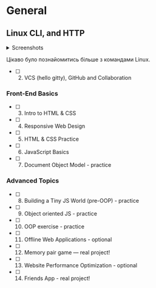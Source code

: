# General
## Linux CLI, and HTTP
<details>
  <summary>Screenshots</summary>
  
![Quiz 1](https://github.com/Yanyshpolska/kottans-frontend/blob/main/task_linux_cli/Linux_quiz_1.jpg)
![Quiz 2](https://github.com/Yanyshpolska/kottans-frontend/blob/main/task_linux_cli/Linux_quiz_2.jpg)
![Quiz 3](https://github.com/Yanyshpolska/kottans-frontend/blob/main/task_linux_cli/Linux_quiz_3.jpg)
![Quiz 4](https://github.com/Yanyshpolska/kottans-frontend/blob/main/task_linux_cli/Linux_quiz_4.jpg)
</details>

Цікаво було познайомитись більше з командами Linux. 

- [ ] 2. VCS (hello gitty), GitHub and Collaboration

### Front-End Basics
- [ ] 3. Intro to HTML & CSS
- [ ] 4. Responsive Web Design
- [ ] 5. HTML & CSS Practice
- [ ] 6. JavaScript Basics
- [ ] 7. Document Object Model - practice
  
### Advanced Topics
- [ ] 8. Building a Tiny JS World (pre-OOP) - practice
- [ ] 9. Object oriented JS - practice
- [ ] 10. OOP exercise - practice
- [ ] 11. Offline Web Applications - optional
- [ ] 12. Memory pair game — real project!
- [ ] 13. Website Performance Optimization - optional
- [ ] 14. Friends App - real project!


